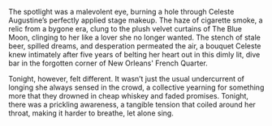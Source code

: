 The spotlight was a malevolent eye, burning a hole through Celeste Augustine’s perfectly applied stage makeup. The haze of cigarette smoke, a relic from a bygone era, clung to the plush velvet curtains of The Blue Moon, clinging to her like a lover she no longer wanted. The stench of stale beer, spilled dreams, and desperation permeated the air, a bouquet Celeste knew intimately after five years of belting her heart out in this dimly lit, dive bar in the forgotten corner of New Orleans' French Quarter.

Tonight, however, felt different. It wasn’t just the usual undercurrent of longing she always sensed in the crowd, a collective yearning for something more that they drowned in cheap whiskey and faded promises. Tonight, there was a prickling awareness, a tangible tension that coiled around her throat, making it harder to breathe, let alone sing.
